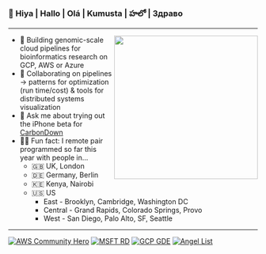### 👋 Hiya | Hallo | Olá | Kumusta | హలో | Здраво

---
<img src="https://github.com/lynnlangit/lynnlangit/blob/master/badges/lynn.jpg" width="290" align="right">

- 🔭  Building genomic-scale cloud pipelines for bioinformatics research on GCP, AWS or Azure
- 👯  Collaborating on pipelines -> patterns for optimization (run time/cost) & tools for distributed systems visualization
- 🌲  Ask me about trying out the iPhone beta for [CarbonDown](https://www.carbondownapp.com/)
- 👩‍💻  Fun fact: I remote pair programmed so far this year with people in...
  - 🇬🇧  UK, London 
  - 🇩🇪  Germany, Berlin 
  - 🇰🇪  Kenya, Nairobi 
  - 🇺🇸  US 
    - East - Brooklyn, Cambridge, Washington DC   
    - Central - Grand Rapids, Colorado Springs,  Provo 
    - West - San Diego, Palo Alto, SF, Seattle 
    
    
---
[![AWS Community Hero](https://github.com/lynnlangit/lynnlangit/blob/master/badges/aws.svg)](https://aws.amazon.com/developer/community/heroes/lynn-langit/)
[![MSFT RD](https://github.com/lynnlangit/lynnlangit/blob/master/badges/azure.svg)](https://rd.microsoft.com/en-us/lynn-langit)
[![GCP GDE](https://github.com/lynnlangit/lynnlangit/blob/master/badges/cloud.svg)](https://developers.google.com/community/experts/directory/profile/profile-lynn_langit)
[![Angel List](https://github.com/lynnlangit/lynnlangit/blob/master/badges/angellist.svg)](https://angel.co/u/lynn-langit)

